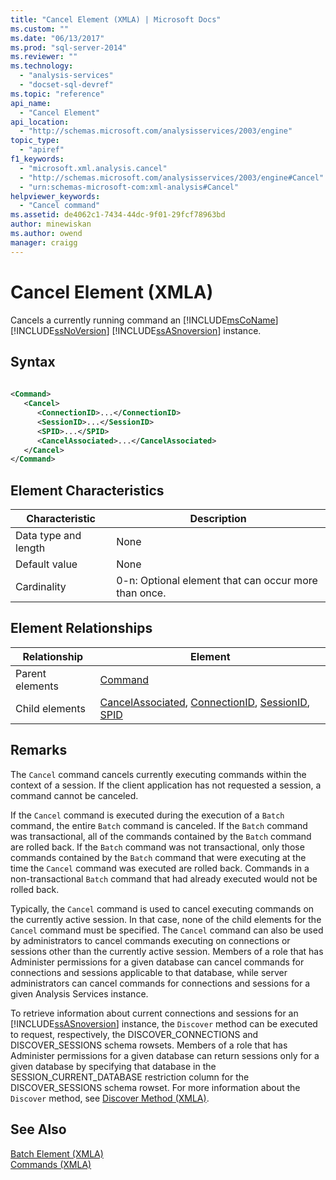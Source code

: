 ```yaml
---
title: "Cancel Element (XMLA) | Microsoft Docs"
ms.custom: ""
ms.date: "06/13/2017"
ms.prod: "sql-server-2014"
ms.reviewer: ""
ms.technology: 
  - "analysis-services"
  - "docset-sql-devref"
ms.topic: "reference"
api_name: 
  - "Cancel Element"
api_location: 
  - "http://schemas.microsoft.com/analysisservices/2003/engine"
topic_type: 
  - "apiref"
f1_keywords: 
  - "microsoft.xml.analysis.cancel"
  - "http://schemas.microsoft.com/analysisservices/2003/engine#Cancel"
  - "urn:schemas-microsoft-com:xml-analysis#Cancel"
helpviewer_keywords: 
  - "Cancel command"
ms.assetid: de4062c1-7434-44dc-9f01-29fcf78963bd
author: minewiskan
ms.author: owend
manager: craigg
---
```

# Cancel Element (XMLA)
  Cancels a currently running command an [!INCLUDE[msCoName](../../../includes/msconame-md.md)] [!INCLUDE[ssNoVersion](../../../includes/ssnoversion-md.md)] [!INCLUDE[ssASnoversion](../../../includes/ssasnoversion-md.md)] instance.  
  
## Syntax  
  
```xml  
  
<Command>  
   <Cancel>  
      <ConnectionID>...</ConnectionID>  
      <SessionID>...</SessionID>  
      <SPID>...</SPID>  
      <CancelAssociated>...</CancelAssociated>  
   </Cancel>  
</Command>  
```  
  
## Element Characteristics  
  
|Characteristic|Description|  
|--------------------|-----------------|  
|Data type and length|None|  
|Default value|None|  
|Cardinality|0-n: Optional element that can occur more than once.|  
  
## Element Relationships  
  
|Relationship|Element|  
|------------------|-------------|  
|Parent elements|[Command](../xml-elements-properties/command-element-xmla.md)|  
|Child elements|[CancelAssociated](../xml-elements-properties/cancelassociated-element-xmla.md), [ConnectionID](../xml-elements-properties/id-element-xmla.md), [SessionID](../xml-elements-properties/sessionid-element-xmla.md), [SPID](../xml-elements-properties/spid-element-xmla.md)|  
  
## Remarks  
 The `Cancel` command cancels currently executing commands within the context of a session. If the client application has not requested a session, a command cannot be canceled.  
  
 If the `Cancel` command is executed during the execution of a `Batch` command, the entire `Batch` command is canceled. If the `Batch` command was transactional, all of the commands contained by the `Batch` command are rolled back. If the `Batch` command was not transactional, only those commands contained by the `Batch` command that were executing at the time the `Cancel` command was executed are rolled back. Commands in a non-transactional `Batch` command that had already executed would not be rolled back.  
  
 Typically, the `Cancel` command is used to cancel executing commands on the currently active session. In that case, none of the child elements for the `Cancel` command must be specified. The `Cancel` command can also be used by administrators to cancel commands executing on connections or sessions other than the currently active session. Members of a role that has Administer permissions for a given database can cancel commands for connections and sessions applicable to that database, while server administrators can cancel commands for connections and sessions for a given Analysis Services instance.  
  
 To retrieve information about current connections and sessions for an [!INCLUDE[ssASnoversion](../../../includes/ssasnoversion-md.md)] instance, the `Discover` method can be executed to request, respectively, the DISCOVER_CONNECTIONS and DISCOVER_SESSIONS schema rowsets. Members of a role that has Administer permissions for a given database can return sessions only for a given database by specifying that database in the SESSION_CURRENT_DATABASE restriction column for the DISCOVER_SESSIONS schema rowset. For more information about the `Discover` method, see [Discover Method &#40;XMLA&#41;](../xml-elements-methods-discover.md).  
  
## See Also  
 [Batch Element &#40;XMLA&#41;](batch-element-xmla.md)   
 [Commands &#40;XMLA&#41;](xml-elements-commands.md)  
  
  
